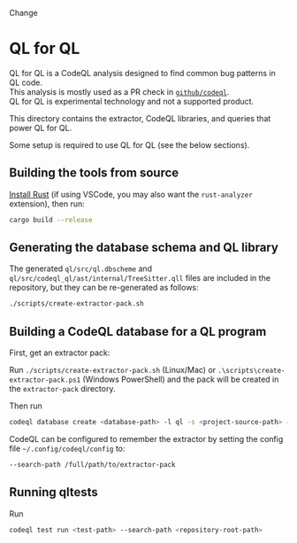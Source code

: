 Change

# QL for QL

QL for QL is a CodeQL analysis designed to find common bug patterns in QL code.  
This analysis is mostly used as a PR check in [`github/codeql`](https://github.com/github/codeql).   
QL for QL is experimental technology and not a supported product. 

This directory contains the extractor, CodeQL libraries, and queries that power QL for QL.

Some setup is required to use QL for QL (see the below sections). 

## Building the tools from source

[Install Rust](https://www.rust-lang.org/tools/install) (if using VSCode, you may also want the `rust-analyzer` extension), then run:

```bash
cargo build --release
```

## Generating the database schema and QL library

The generated `ql/src/ql.dbscheme` and `ql/src/codeql_ql/ast/internal/TreeSitter.qll` files are included in the repository, but they can be re-generated as follows:

```bash
./scripts/create-extractor-pack.sh
```

## Building a CodeQL database for a QL program

First, get an extractor pack:

Run `./scripts/create-extractor-pack.sh` (Linux/Mac) or `.\scripts\create-extractor-pack.ps1` (Windows PowerShell) and the pack will be created in the `extractor-pack` directory.

Then run

```bash
codeql database create <database-path> -l ql -s <project-source-path> --search-path <extractor-pack-path>
```

CodeQL can be configured to remember the extractor by setting the config file `~/.config/codeql/config` to: 
```bash
--search-path /full/path/to/extractor-pack
```

## Running qltests

Run

```bash
codeql test run <test-path> --search-path <repository-root-path>
```
